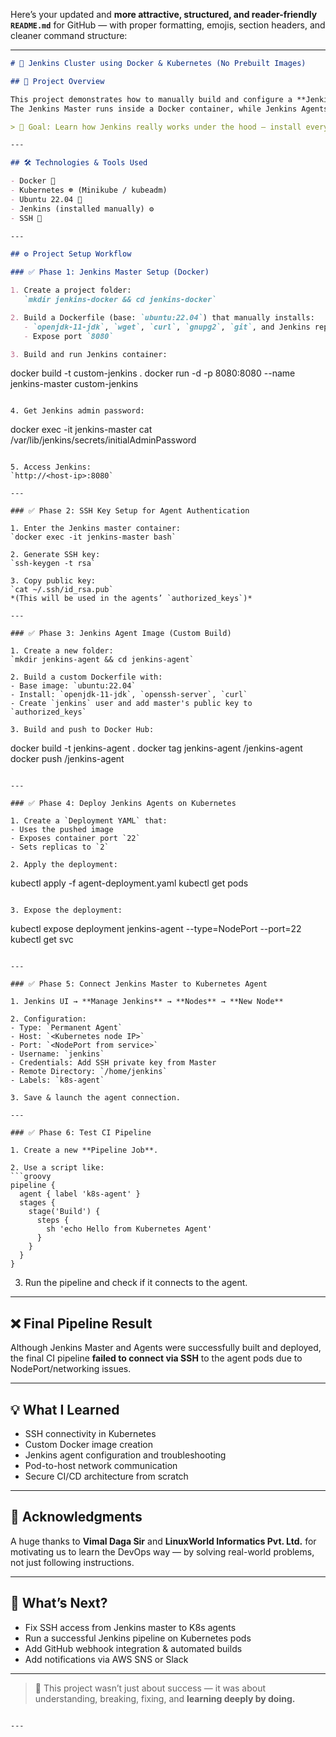 Here’s your updated and **more attractive, structured, and reader-friendly `README.md`** for GitHub — with proper formatting, emojis, section headers, and cleaner command structure:

---

```markdown
# 🚀 Jenkins Cluster using Docker & Kubernetes (No Prebuilt Images)

## 📘 Project Overview

This project demonstrates how to manually build and configure a **Jenkins Master-Agent CI/CD Cluster** from scratch — **without using any prebuilt images**.  
The Jenkins Master runs inside a Docker container, while Jenkins Agents are deployed as **custom-built Kubernetes Pods** using SSH-based communication.

> 🎯 Goal: Learn how Jenkins really works under the hood — install everything manually, configure secure communication, and build a real-world pipeline-ready setup.

---

## 🛠️ Technologies & Tools Used

- Docker 🐳  
- Kubernetes ☸️ (Minikube / kubeadm)  
- Ubuntu 22.04 🐧  
- Jenkins (installed manually) ⚙️  
- SSH 🔐

---

## ⚙️ Project Setup Workflow

### ✅ Phase 1: Jenkins Master Setup (Docker)

1. Create a project folder:  
   `mkdir jenkins-docker && cd jenkins-docker`

2. Build a Dockerfile (base: `ubuntu:22.04`) that manually installs:
   - `openjdk-11-jdk`, `wget`, `curl`, `gnupg2`, `git`, and Jenkins repo
   - Expose port `8080`

3. Build and run Jenkins container:
```

docker build -t custom-jenkins .
docker run -d -p 8080:8080 --name jenkins-master custom-jenkins

```

4. Get Jenkins admin password:
```

docker exec -it jenkins-master cat /var/lib/jenkins/secrets/initialAdminPassword

```

5. Access Jenkins:  
`http://<host-ip>:8080`

---

### ✅ Phase 2: SSH Key Setup for Agent Authentication

1. Enter the Jenkins master container:  
`docker exec -it jenkins-master bash`

2. Generate SSH key:  
`ssh-keygen -t rsa`

3. Copy public key:  
`cat ~/.ssh/id_rsa.pub`  
*(This will be used in the agents’ `authorized_keys`)*

---

### ✅ Phase 3: Jenkins Agent Image (Custom Build)

1. Create a new folder:  
`mkdir jenkins-agent && cd jenkins-agent`

2. Build a custom Dockerfile with:
- Base image: `ubuntu:22.04`
- Install: `openjdk-11-jdk`, `openssh-server`, `curl`
- Create `jenkins` user and add master's public key to `authorized_keys`

3. Build and push to Docker Hub:
```

docker build -t jenkins-agent .
docker tag jenkins-agent <your-dockerhub-username>/jenkins-agent
docker push <your-dockerhub-username>/jenkins-agent

```

---

### ✅ Phase 4: Deploy Jenkins Agents on Kubernetes

1. Create a `Deployment YAML` that:
- Uses the pushed image
- Exposes container port `22`
- Sets replicas to `2`

2. Apply the deployment:
```

kubectl apply -f agent-deployment.yaml
kubectl get pods

```

3. Expose the deployment:
```

kubectl expose deployment jenkins-agent --type=NodePort --port=22
kubectl get svc

````

---

### ✅ Phase 5: Connect Jenkins Master to Kubernetes Agent

1. Jenkins UI → **Manage Jenkins** → **Nodes** → **New Node**

2. Configuration:
- Type: `Permanent Agent`
- Host: `<Kubernetes node IP>`
- Port: `<NodePort from service>`
- Username: `jenkins`
- Credentials: Add SSH private key from Master
- Remote Directory: `/home/jenkins`
- Labels: `k8s-agent`

3. Save & launch the agent connection.

---

### ✅ Phase 6: Test CI Pipeline

1. Create a new **Pipeline Job**.

2. Use a script like:
```groovy
pipeline {
  agent { label 'k8s-agent' }
  stages {
    stage('Build') {
      steps {
        sh 'echo Hello from Kubernetes Agent'
      }
    }
  }
}
````

3. Run the pipeline and check if it connects to the agent.

---

## ❌ Final Pipeline Result

Although Jenkins Master and Agents were successfully built and deployed, the final CI pipeline **failed to connect via SSH** to the agent pods due to NodePort/networking issues.

---

## 💡 What I Learned

* SSH connectivity in Kubernetes
* Custom Docker image creation
* Jenkins agent configuration and troubleshooting
* Pod-to-host network communication
* Secure CI/CD architecture from scratch

---

## 🙏 Acknowledgments

A huge thanks to **Vimal Daga Sir** and **LinuxWorld Informatics Pvt. Ltd.** for motivating us to learn the DevOps way — by solving real-world problems, not just following instructions.

---

## 📌 What’s Next?

* Fix SSH access from Jenkins master to K8s agents
* Run a successful Jenkins pipeline on Kubernetes pods
* Add GitHub webhook integration & automated builds
* Add notifications via AWS SNS or Slack

---

> 🧠 This project wasn’t just about success — it was about understanding, breaking, fixing, and **learning deeply by doing.**

```

---
